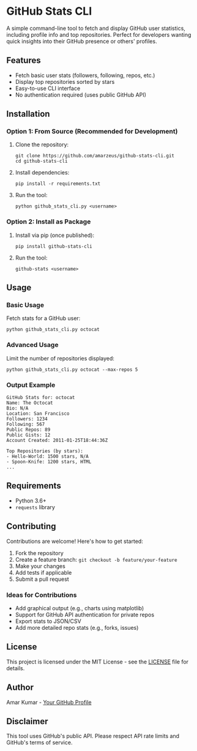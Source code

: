 # GitHub Stats CLI

A simple command-line tool to fetch and display GitHub user statistics, including profile info and top repositories. Perfect for developers wanting quick insights into their GitHub presence or others' profiles.

## Features

- Fetch basic user stats (followers, following, repos, etc.)
- Display top repositories sorted by stars
- Easy-to-use CLI interface
- No authentication required (uses public GitHub API)

## Installation

### Option 1: From Source (Recommended for Development)

1. Clone the repository:
   ```
   git clone https://github.com/amarzeus/github-stats-cli.git
   cd github-stats-cli
   ```

2. Install dependencies:
   ```
   pip install -r requirements.txt
   ```

3. Run the tool:
   ```
   python github_stats_cli.py <username>
   ```

### Option 2: Install as Package

1. Install via pip (once published):
   ```
   pip install github-stats-cli
   ```

2. Run the tool:
   ```
   github-stats <username>
   ```

## Usage

### Basic Usage
Fetch stats for a GitHub user:
```
python github_stats_cli.py octocat
```

### Advanced Usage
Limit the number of repositories displayed:
```
python github_stats_cli.py octocat --max-repos 5
```

### Output Example
```
GitHub Stats for: octocat
Name: The Octocat
Bio: N/A
Location: San Francisco
Followers: 1234
Following: 567
Public Repos: 89
Public Gists: 12
Account Created: 2011-01-25T18:44:36Z

Top Repositories (by stars):
- Hello-World: 1500 stars, N/A
- Spoon-Knife: 1200 stars, HTML
...
```

## Requirements

- Python 3.6+
- `requests` library

## Contributing

Contributions are welcome! Here's how to get started:

1. Fork the repository
2. Create a feature branch: `git checkout -b feature/your-feature`
3. Make your changes
4. Add tests if applicable
5. Submit a pull request

### Ideas for Contributions
- Add graphical output (e.g., charts using matplotlib)
- Support for GitHub API authentication for private repos
- Export stats to JSON/CSV
- Add more detailed repo stats (e.g., forks, issues)

## License

This project is licensed under the MIT License - see the [LICENSE](LICENSE) file for details.

## Author

Amar Kumar - [Your GitHub Profile](https://github.com/amarzeus)

## Disclaimer

This tool uses GitHub's public API. Please respect API rate limits and GitHub's terms of service.
